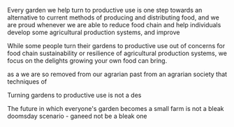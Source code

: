 

Every garden we help turn to productive use is one step towards an alternative to current methods of producing and distributing food, and we are proud whenever we are able to reduce 
food chain and help individuals develop some agricultural production systems, and improve 


While some people turn their gardens to productive use out of concerns for food chain sustainability or resilience of agricultural production systems, we focus on the delights growing your own food can bring. 

as a  we are so removed from our agrarian past from an agrarian society that techniques of 

Turning gardens to productive use is not a des

The future in which everyone's garden becomes a small farm is not a bleak doomsday scenario - ganeed not be a bleak one 
